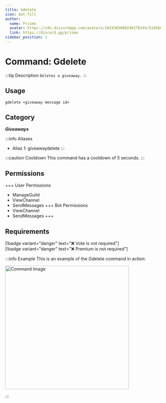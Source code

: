 ```yaml
---
title: Gdelete
icon: dot-fill
author:
  name: Prismo
  avatar: https://cdn.discordapp.com/avatars/1024365860246278244/51d5603eff69376da9a21e86b07a75bd.png?size=2048
  link: https://discord.gg/prismo
sidebar_position: 1
---
```



# Command: Gdelete

:::tip Description
`Deletes a giveaway.`
:::

## Usage

```
gdelete <giveaway message id>
```

## Category

_**Giveaways**_

:::info Aliases
- Alias 1: giveawaydelete
:::

:::caution Cooldown
This command has a cooldown of 5 seconds.
:::

## Permissions

+++ User Permissions
- ManageGuild
- ViewChannel
- SendMessages
+++ Bot Permissions
- ViewChannel
- SendMessages
+++

## Requirements

[!badge variant="danger" text="❌ Vote is not required"]  
[!badge variant="danger" text="❌ Premium is not required"]

:::info Example
This is an example of the Gdelete command in action:

<img src="https://imgur.com/dhjZOeB.png" alt="Command Image" width="400"/>

:::

